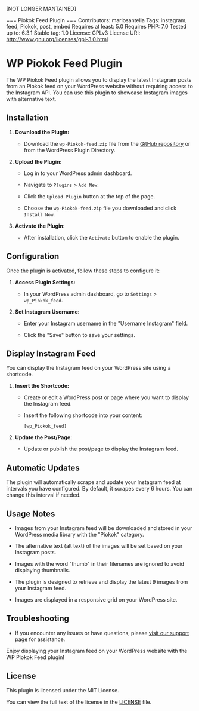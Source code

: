 [NOT LONGER MANTAINED]

=== Piokok Feed Plugin ===
Contributors: mariosantella
Tags: instagram, feed, Piokok, post, embed
Requires at least: 5.0
Requires PHP: 7.0
Tested up to: 6.3.1
Stable tag: 1.0
License: GPLv3
License URI: http://www.gnu.org/licenses/gpl-3.0.html

# WP Piokok Feed Plugin 

The WP Piokok Feed plugin allows you to display the latest Instagram posts from an Piokok feed on your WordPress website without requiring access to the Instagram API. You can use this plugin to showcase Instagram images with alternative text.

## Installation

1. **Download the Plugin:**

   - Download the `wp-Piokok-feed.zip` file from the [GitHub repository](https://github.com/mariosantella/wp_Piokok_feed) or from the WordPress Plugin Directory.

2. **Upload the Plugin:**

   - Log in to your WordPress admin dashboard.

   - Navigate to `Plugins` > `Add New`.

   - Click the `Upload Plugin` button at the top of the page.

   - Choose the `wp-Piokok-feed.zip` file you downloaded and click `Install Now`.

3. **Activate the Plugin:**

   - After installation, click the `Activate` button to enable the plugin.

## Configuration

Once the plugin is activated, follow these steps to configure it:

1. **Access Plugin Settings:**

   - In your WordPress admin dashboard, go to `Settings` > `wp_Piokok_feed`.

2. **Set Instagram Username:**

   - Enter your Instagram username in the "Username Instagram" field.

   - Click the "Save" button to save your settings.

## Display Instagram Feed

You can display the Instagram feed on your WordPress site using a shortcode.

1. **Insert the Shortcode:**

   - Create or edit a WordPress post or page where you want to display the Instagram feed.

   - Insert the following shortcode into your content:

     ```
     [wp_Piokok_feed]
     ```

2. **Update the Post/Page:**

   - Update or publish the post/page to display the Instagram feed.

## Automatic Updates

The plugin will automatically scrape and update your Instagram feed at intervals you have configured. By default, it scrapes every 6 hours. You can change this interval if needed.

## Usage Notes

- Images from your Instagram feed will be downloaded and stored in your WordPress media library with the "Piokok" category.

- The alternative text (alt text) of the images will be set based on your Instagram posts.

- Images with the word "thumb" in their filenames are ignored to avoid displaying thumbnails.

- The plugin is designed to retrieve and display the latest 9 images from your Instagram feed.

- Images are displayed in a responsive grid on your WordPress site.

## Troubleshooting

- If you encounter any issues or have questions, please [visit our support page](https://github.com/mariosantella/wp_Piokok_feed/issues) for assistance.

Enjoy displaying your Instagram feed on your WordPress website with the WP Piokok Feed plugin!

## License

This plugin is licensed under the MIT License.

You can view the full text of the license in the [LICENSE](https://github.com/mariosantella/wp_Piokok_feed/LICENSE) file.
